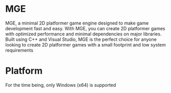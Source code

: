 # MGE
MGE, a minimal 2D platformer game engine designed to make game development fast and easy. With MGE, you can create 2D platformer games with optimized performance and minimal dependencies on major libraries. Built using C++ and Visual Studio, MGE is the perfect choice for anyone looking to create 2D platformer games with a small footprint and low system requirements

# Platform
For the time being, only Windows (x64) is supported
